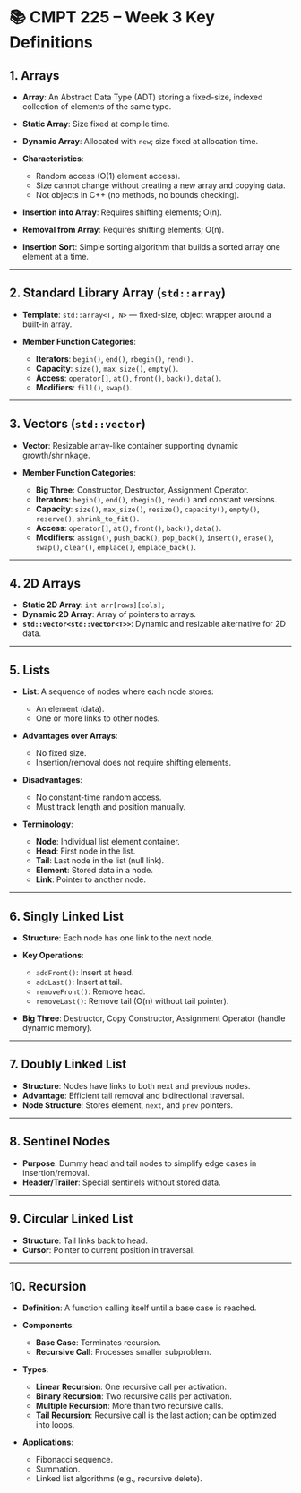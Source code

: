 
# 📚 CMPT 225 – Week 3 Key Definitions

## 1. **Arrays**

* **Array**: An Abstract Data Type (ADT) storing a fixed-size, indexed collection of elements of the same type.
* **Static Array**: Size fixed at compile time.
* **Dynamic Array**: Allocated with `new`; size fixed at allocation time.
* **Characteristics**:

  * Random access (O(1) element access).
  * Size cannot change without creating a new array and copying data.
  * Not objects in C++ (no methods, no bounds checking).
* **Insertion into Array**: Requires shifting elements; O(n).
* **Removal from Array**: Requires shifting elements; O(n).
* **Insertion Sort**: Simple sorting algorithm that builds a sorted array one element at a time.

---

## 2. **Standard Library Array (`std::array`)**

* **Template**: `std::array<T, N>` — fixed-size, object wrapper around a built-in array.
* **Member Function Categories**:

  * **Iterators**: `begin()`, `end()`, `rbegin()`, `rend()`.
  * **Capacity**: `size()`, `max_size()`, `empty()`.
  * **Access**: `operator[]`, `at()`, `front()`, `back()`, `data()`.
  * **Modifiers**: `fill()`, `swap()`.

---

## 3. **Vectors (`std::vector`)**

* **Vector**: Resizable array-like container supporting dynamic growth/shrinkage.
* **Member Function Categories**:

  * **Big Three**: Constructor, Destructor, Assignment Operator.
  * **Iterators**: `begin()`, `end()`, `rbegin()`, `rend()` and constant versions.
  * **Capacity**: `size()`, `max_size()`, `resize()`, `capacity()`, `empty()`, `reserve()`, `shrink_to_fit()`.
  * **Access**: `operator[]`, `at()`, `front()`, `back()`, `data()`.
  * **Modifiers**: `assign()`, `push_back()`, `pop_back()`, `insert()`, `erase()`, `swap()`, `clear()`, `emplace()`, `emplace_back()`.

---

## 4. **2D Arrays**

* **Static 2D Array**: `int arr[rows][cols];`
* **Dynamic 2D Array**: Array of pointers to arrays.
* **`std::vector<std::vector<T>>`**: Dynamic and resizable alternative for 2D data.

---

## 5. **Lists**

* **List**: A sequence of nodes where each node stores:

  * An element (data).
  * One or more links to other nodes.
* **Advantages over Arrays**:

  * No fixed size.
  * Insertion/removal does not require shifting elements.
* **Disadvantages**:

  * No constant-time random access.
  * Must track length and position manually.
* **Terminology**:

  * **Node**: Individual list element container.
  * **Head**: First node in the list.
  * **Tail**: Last node in the list (null link).
  * **Element**: Stored data in a node.
  * **Link**: Pointer to another node.

---

## 6. **Singly Linked List**

* **Structure**: Each node has one link to the next node.
* **Key Operations**:

  * `addFront()`: Insert at head.
  * `addLast()`: Insert at tail.
  * `removeFront()`: Remove head.
  * `removeLast()`: Remove tail (O(n) without tail pointer).
* **Big Three**: Destructor, Copy Constructor, Assignment Operator (handle dynamic memory).

---

## 7. **Doubly Linked List**

* **Structure**: Nodes have links to both next and previous nodes.
* **Advantage**: Efficient tail removal and bidirectional traversal.
* **Node Structure**: Stores element, `next`, and `prev` pointers.

---

## 8. **Sentinel Nodes**

* **Purpose**: Dummy head and tail nodes to simplify edge cases in insertion/removal.
* **Header/Trailer**: Special sentinels without stored data.

---

## 9. **Circular Linked List**

* **Structure**: Tail links back to head.
* **Cursor**: Pointer to current position in traversal.

---

## 10. **Recursion**

* **Definition**: A function calling itself until a base case is reached.
* **Components**:

  * **Base Case**: Terminates recursion.
  * **Recursive Call**: Processes smaller subproblem.
* **Types**:

  * **Linear Recursion**: One recursive call per activation.
  * **Binary Recursion**: Two recursive calls per activation.
  * **Multiple Recursion**: More than two recursive calls.
  * **Tail Recursion**: Recursive call is the last action; can be optimized into loops.
* **Applications**:

  * Fibonacci sequence.
  * Summation.
  * Linked list algorithms (e.g., recursive delete).

